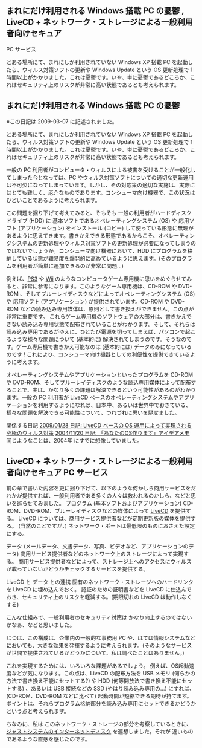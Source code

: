 ## まれにだけ利用される Windows 搭載 PC の憂鬱 , LiveCD + ネットワーク・ストレージによる一般利用者向けセキュア
PC サービス

とある場所にて、まれにしか利用されていない Windows XP 搭載 PC を起動したら、ウィルス対策ソフトの更新や Windows Update という OS 更新処理で 1 時間以上がかかりました。これは憂鬱です。いや、単に憂鬱であるどころか、これはセキュリティ上のリスクが非常に高い状態であるとも考えられます。






## まれにだけ利用される Windows 搭載 PC の憂鬱


※この日記は 2009-03-07 に記述されました。

とある場所にて、まれにしか利用されていない Windows XP 搭載 PC を起動したら、ウィルス対策ソフトの更新や Windows Update
という OS 更新処理で 1 時間以上がかかりました。これは憂鬱です。いや、単に憂鬱であるどころか、これはセキュリティ上のリスクが非常に高い状態であるとも考えられます。

一般の PC 利用者がコンピュータ・ウィルスによる被害を受けることが一般化してしまった今となっては、PC やウィルス対策ソフトについての適切な更新運用は不可欠になってしまっています。しかし、その対応策の適切な実施は、実際にはとても難しく、厄介なものであります。コンシューマ向け機器で、この状況はひどいことであるように考えられます。

この問題を掘り下げて考えてみると、そもそも 一般の利用者がハードディスクドライブ (HDD) に 基本ソフトであるオペレーティングシステム (OS)
や 応用ソフト (アプリケーション) をインストール (コピー) して使っている形態に無理があるように思えてきます。書きかえできる形態であるからこそ、オペレーティングシステムの更新処理やウィルス対策ソフトの更新処理が必要になってしまうのではないでしょうか。コンシューマ向け機器において、HDD
にプログラムを格納している状態が難易度を爆発的に高めているように思えます。(そのプログラムを利用者が簡単に追加できるのが非常に問題…)

例えば、[PS3](http://www.jp.playstation.com/ps3/) や [Wii](http://www.nintendo.co.jp/wii/) のようなコンピュータゲーム専用機に思いをめぐらせてみると、非常に参考になります。このようなゲーム専用機は、CD-ROM や DVD-ROM
、そしてブルーレイディスクなどによってオペレーティングシステム (OS) や 応用ソフト (アプリケーション) が提供されています。CD-ROM
や DVD-ROM などの読み込み専用媒体は、原則として書き換えができません。この点が非常に重要です。
これらゲーム専用機のソフトウェアの大部分は、書きかえできない読み込み専用状態で配布されていることがわかります。そして、それらは読み込み専用であるがゆえに、ひとたび電源を切ってしまえば、パソコンで起こるような様々な問題について
(基本的に) 解決されてしまうのです。そうなのです。ゲーム専用機で書きかえ可能なのは (基本的には) データのみになっているのです ! これにより、コンシューマ向け機器としての利便性を提供できているように考えます。

オペレーティングシステムやアプリケーションといったプログラムを CD-ROM や DVD-ROM、そしてブルーレイディスクのような読込専用媒体によって配布することで、実は、かなり多くの課題は解決できるという可能性があるのがわかります。一般の
PC 利用者が [LiveCD](http://www.igapyon.jp/igapyon/diary/keyword/livecd.html) ベースのオペレーティングシステムやアプリケーションを利用するようになれば、日本中、あるいは世界中でおきている、様々な問題を解決できる可能性について、つれづれに思いを馳せました。

関係する日記
[2009/01/28 日記: LiveCD ベースの OS 運用によって実現される究極のウィルス対策](ig090128.html)
  [2004/11/20 日記: 「あなたのOS作ります」アイデアメモ](../2004/ig041120.html)
  同じようなことは、2004年 にすでに想像していました。


## LiveCD + ネットワーク・ストレージによる一般利用者向けセキュア PC サービス


前の章で書いた内容を更に掘り下げて、以下のような何かしら商用サービスをだれかが提供すれば、一般利用者である多くの人々は救われるのかしら、などと思いを巡らせてみました。
プログラム (基本ソフトおよびアプリケーション)
  CD-ROM、DVD-ROM、ブルーレイディスクなどの媒体によって [LiveCD](http://www.igapyon.jp/igapyon/diary/keyword/livecd.html) を提供する。
    LiveCD については、商用サービス提供者などが定期更新版の媒体を提供する。
    (当然のことですが、) ネットワーク・ポートは最低限のものにおさえた設定にする。
  
  データ (メールデータ、文書データ、写真、ビデオなど、アプリケーションのデータ)
  商用サービス提供者などのネットワーク上のストレージによって実現する。
    商用サービス提供者などによって、ストレージ上へのアクセスにウィルスが載っていないかどうかチェックするサービスを提供する。
  
  LiveCD と データ との連携
  固有のネットワーク・ストレージへのハードリンクを LiveCD に埋め込んでおく。
    認証のための証明書などを LiveCD に仕込んでおき、セキュリティ上のリスクを軽減する。(期限切れの LiveCD は動作しなくする)
  


こんな仕組みで、一般利用者のセキュリティ対策は かなり向上するのではないかなぁ、などと思いました。

じつは、この構成は、企業内の一般的な事務用 PC や、はては情報システムなどにおいても、大きな効果を発揮するように考えられます。(そのようなサービスが世間で提供されているかどうかについて、私は調べたことはありません。)

これを実現するためには、いろいろな課題があるでしょう。
例えば、OS起動速度などが気になります。この点は、LiveCD の配布方法を USB メモリ (何らかの方法で書き換え不能にセットする?) や
HDD (何等開放法で書き換え不能にセットする) 、あるいは USB 接続などの SSD (やはり読み込み専用の…) にすれば、(CD-ROM、DVD-ROM
などに比べて) 起動時間が短縮できる期待が持てます。ポイントは、それらプログラム格納部分を読み込み専用にセットできるかどうかという点と考えられます。

ちなみに、私は このネットワーク・ストレージの部分を考察しているときに、[ジャストシステムのインターネットディスク](http://www.idisk-just.com/) を連想しました。それが 近いものであるような直感を感じたのです。